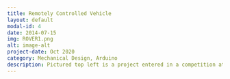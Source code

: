 ```yaml
---
title: Remotely Controlled Vehicle
layout: default
modal-id: 4
date: 2014-07-15
img: ROVER1.png
alt: image-alt
project-date: Oct 2020
category: Mechanical Design, Arduino
description: Pictured top left is a project entered in a competition at the University of British Columbia. The goal was to manufacture an operational electrically driven ROV, and to maneuver through different obstacles and terrain. Sustainability, cost, weight and volume were also design considerations. The drive train used two motors held with a 3D printed mount and connected into a gearbox with a 16:1 ratio which I determined from a MATLAB simulation and executing experiments with prototypes. I worked on developing the shape of the chassis using a topology optimization simulation in SolidWorks. The material—balsa wood was also determined by looking through a material index software.            
---
```

